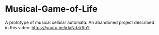 # Musical-Game-of-Life
A prototype of musical cellular automata.
An abandoned project described in this video: https://youtu.be/irIaNdzkRnY
